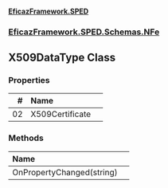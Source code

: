 #### [EficazFramework.SPED](EficazFrameworkSPED.md 'EficazFramework SPED')
### [EficazFramework.SPED.Schemas.NFe](EficazFramework.SPED.Schemas.NFe.md 'EficazFramework.SPED.Schemas.NFe')

## X509DataType Class
### Properties

| # | Name | |
| ---: | :--- | :--- |
| 02 | X509Certificate |  |
### Methods

| Name | |
| :--- | :--- |
| OnPropertyChanged(string) |  |
